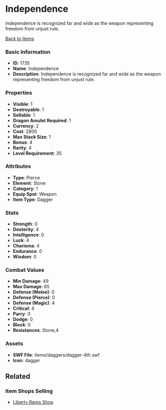 # Independence

Independence is recognized far and wide as the weapon representing freedom from unjust rule.

[Back to Items](../items.md)

### Basic Information

- **ID**: 1735
- **Name**: Independence
- **Description**: Independence is recognized far and wide as the weapon representing freedom from unjust rule.

### Properties

- **Visible**: 1
- **Destroyable**: 1
- **Sellable**: 1
- **Dragon Amulet Required**: 1
- **Currency**: 2
- **Cost**: 2800
- **Max Stack Size**: 1
- **Bonus**: 4
- **Rarity**: 4
- **Level Requirement**: 35

### Attributes

- **Type**: Pierce
- **Element**: Stone
- **Category**: 1
- **Equip Spot**: Weapon
- **Item Type**: Dagger

### Stats

- **Strength**: 0
- **Dexterity**: 4
- **Intelligence**: 0
- **Luck**: 4
- **Charisma**: 4
- **Endurance**: 0
- **Wisdom**: 0

### Combat Values

- **Min Damage**: 49
- **Max Damage**: 65
- **Defense (Melee)**: 0
- **Defense (Pierce)**: 0
- **Defense (Magic)**: 4
- **Critical**: 4
- **Parry**: 0
- **Dodge**: 0
- **Block**: 0
- **Resistances**: Stone,4

### Assets

- **SWF File**: items/daggers/dagger-4th.swf
- **Icon**: dagger

## Related

### Item Shops Selling

- [Liberty Rares Shop](../item-shops/144-liberty-rares-shop.md)

